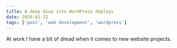 ```yaml
---
title: A deep dive into WordPress deploys
date: 2020-01-31
tags: ['post', 'web development', 'wordpress']
---
```


At work I have a bit of dread when it comes to new website projects.

